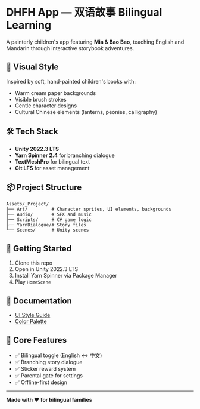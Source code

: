 # DHFH App — 双语故事 Bilingual Learning

A painterly children's app featuring **Mia & Bao Bao**, teaching English and Mandarin through interactive storybook adventures.

## 🎨 Visual Style

Inspired by soft, hand-painted children's books with:
- Warm cream paper backgrounds
- Visible brush strokes
- Gentle character designs
- Cultural Chinese elements (lanterns, peonies, calligraphy)

## 🛠️ Tech Stack

- **Unity 2022.3 LTS**
- **Yarn Spinner 2.4** for branching dialogue
- **TextMeshPro** for bilingual text
- **Git LFS** for asset management

## 📦 Project Structure
```
Assets/_Project/
├── Art/         # Character sprites, UI elements, backgrounds
├── Audio/       # SFX and music
├── Scripts/     # C# game logic
├── YarnDialogue/# Story files
└── Scenes/      # Unity scenes
```

## 🚀 Getting Started

1. Clone this repo
2. Open in Unity 2022.3 LTS
3. Install Yarn Spinner via Package Manager
4. Play `HomeScene`

## 📖 Documentation

- [UI Style Guide](Assets/_Project/Documentation/UI_STYLE.md)
- [Color Palette](Assets/_Project/Scripts/Core/DHFHColors.cs)

## 🎯 Core Features

- ✅ Bilingual toggle (English ↔ 中文)
- ✅ Branching story dialogue
- ✅ Sticker reward system
- ✅ Parental gate for settings
- ✅ Offline-first design

---

**Made with ❤️ for bilingual families**
